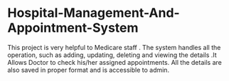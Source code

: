# Hospital-Management-And-Appointment-System
This project is very helpful to Medicare staff . The system handles all the operation, such as adding, updating, deleting and viewing the details .It Allows Doctor to check his/her assigned appointments. All the details are also saved in proper format and is accessible to admin.
